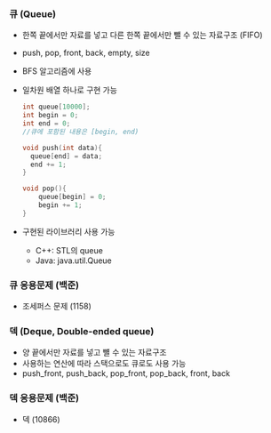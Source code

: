 ### 큐 (Queue)

- 한쪽 끝에서만 자료를 넣고 다른 한쪽 끝에서만 뺄 수 있는 자료구조 (FIFO)
- push, pop, front, back, empty, size
- BFS 알고리즘에 사용
- 일차원 배열 하나로 구현 가능

    ```cpp
    int queue[10000];
    int begin = 0;
    int end = 0;
    //큐에 포함된 내용은 [begin, end)

    void push(int data){
      queue[end] = data;
      end += 1;
    }

    void pop(){
        queue[begin] = 0;
        begin += 1;
    }
    ```

- 구현된 라이브러리 사용 가능
    - C++: STL의 queue
    - Java: java.util.Queue

### 큐 응용문제 (백준)

- 조세퍼스 문제 (1158)

### 덱 (Deque, Double-ended queue)

- 양 끝에서만 자료를 넣고 뺼 수 있는 자료구조
- 사용하는 연산에 따라 스택으로도 큐로도 사용 가능
- push_front, push_back, pop_front, pop_back, front, back

### 덱 응용문제 (백준)

- 덱 (10866)
